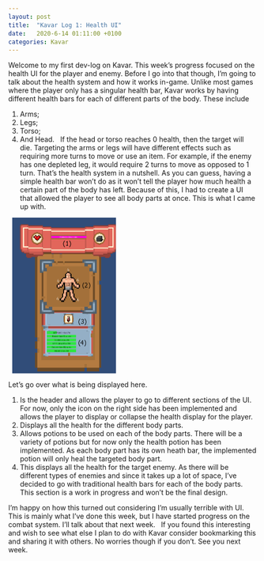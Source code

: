 ```yaml
---
layout: post
title:  "Kavar Log 1: Health UI"
date:   2020-6-14 01:11:00 +0100
categories: Kavar
---
```

Welcome to my first dev-log on Kavar. This week’s progress focused on the health UI for the player and enemy. Before I go into that though, I’m going to talk about the health system and how it works in-game.
Unlike most games where the player only has a singular health bar, Kavar works by having different health bars for each of different parts of the body. These include
1.	Arms;
2.	Legs;
3.	Torso;
4.	And Head.
&nbsp;
If the head or torso reaches 0 health, then the target will die. Targeting the arms or legs will have different effects such as requiring more turns to move or use an item. For example, if the enemy has one depleted leg, it would require 2 turns to move as opposed to 1 turn. 
That’s the health system in a nutshell. As you can guess, having a simple health bar won’t do as it won’t tell the player how much health a certain part of the body has left. Because of this, I had to create a UI that allowed the player to see all body parts at once. This is what I came up with.

&nbsp;
<img align="absmiddle" width="210" height="315" src="/images/interactionmenuV2.PNG">



Let’s go over what is being displayed here.
1. Is the header and allows the player to go to different sections of the UI. For now, only the icon on the right side has been implemented and allows the player to display or collapse the health display for the player.
&nbsp;
2. Displays all the health for the different body parts. 
&nbsp;
3. Allows potions to be used on each of the body parts. There will be a variety of potions but for now only the health potion has been implemented. As each body part has its own heath bar, the implemented potion will only heal the targeted body part.
&nbsp;
4. This displays all the health for the target enemy. As there will be different types of enemies and since it takes up a lot of space, I’ve decided to go with traditional health bars for each of the body parts. This section is a work in progress and won’t be the final design.
&nbsp;

I’m happy on how this turned out considering I’m usually terrible with UI. This is mainly what I’ve done this week, but I have started progress on the combat system. I’ll talk about that next week. 
&nbsp;
If you found this interesting and wish to see what else I plan to do with Kavar consider bookmarking this and sharing it with others. No worries though if you don’t. See you next week.
